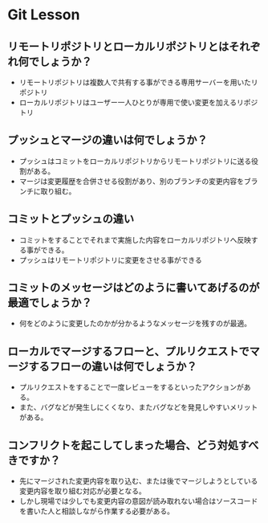# Git Lesson

## リモートリポジトリとローカルリポジトリとはそれぞれ何でしょうか？

  - リモートリポジトリは複数人で共有する事ができる専用サーバーを用いたリポジトリ
  - ローカルリポジトリはユーザー一人ひとりが専用で使い変更を加えるリポジトリ

## プッシュとマージの違いは何でしょうか？

  - プッシュはコミットをローカルリポジトリからリモートリポジトリに送る役割がある。
  - マージは変更履歴を合併させる役割があり、別のブランチの変更内容をブランチに取り組む。

## コミットとプッシュの違い

  - コミットをすることでそれまで実施した内容をローカルリポジトリへ反映する事ができる。
  - プッシュはリモートリポジトリに変更をさせる事ができる

## コミットのメッセージはどのように書いてあげるのが最適でしょうか？

  - 何をどのように変更したのかが分かるようなメッセージを残すのが最適。

## ローカルでマージするフローと、プルリクエストでマージするフローの違いは何でしょうか？

  - プルリクエストをすることで一度レビューをするといったアクションがある。
  - また、バグなどが発生しにくくなり、またバグなどを発見しやすいメリットがある。

## コンフリクトを起こしてしまった場合、どう対処すべきですか？

  - 先にマージされた変更内容を取り込む、または後でマージしようとしている変更内容を取り組む対応が必要となる。
  - しかし現場では少しでも変更内容の意図が読み取れない場合はソースコードを書いた人と相談しながら作業する必要がある。